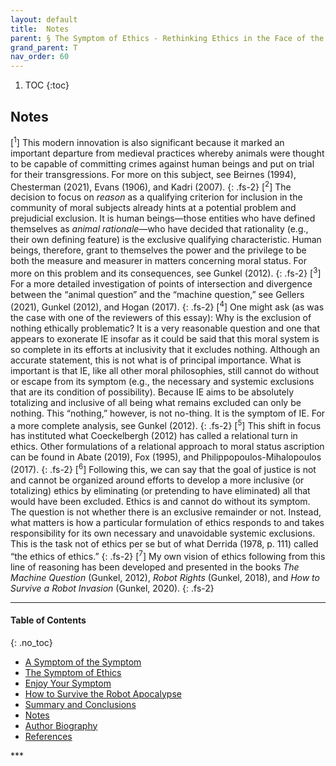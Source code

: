 ```yaml
---
layout: default
title:  Notes
parent: § The Symptom of Ethics - Rethinking Ethics in the Face of the Machine  
grand_parent: T
nav_order: 60 
---
```

<style>
.dont-break-out {
  /* These are technically the same, but use both */
  overflow-wrap: break-word;
  word-wrap: break-word;

     -ms-word-break: break-all;
  /* This is the dangerous one in WebKit, as it breaks things wherever */
  word-break: break-all;
  /* Instead use this non-standard one: */
  word-break: break-word;
}

.youtube-container {
    position: relative;
    width: 100%;
    height: 0;
    padding-bottom: 56.25%;
}
.youtube-video {
    position: absolute;
    top: 0;
    left: 0;
    width: 100%;
    height: 100%;
}

</style>

<div class="dont-break-out" markdown="1">

1. TOC
{:toc}

## Notes
[<sup>1</sup>] This modern innovation is also significant because it marked an important departure from medieval practices whereby animals were thought to be capable of committing crimes against human beings and put on trial for their transgressions. For more on this subject, see Beirnes (1994), Chesterman (2021), Evans (1906), and Kadri (2007). 
{: .fs-2}
[<sup>2</sup>] The decision to focus on *reason* as a qualifying criterion for inclusion in the community of moral subjects already hints at a potential problem and prejudicial exclusion. It is human beings—those entities who have defined themselves as *animal rationale*—who have decided that rationality (e.g., their own defining feature) is the exclusive qualifying characteristic. Human beings, therefore, grant to themselves the power and the privilege to be both the measure and measurer in matters concerning moral status. For more on this problem and its consequences, see Gunkel (2012). 
{: .fs-2}
[<sup>3</sup>] For a more detailed investigation of points of intersection and divergence between the “animal question” and the “machine question,” see Gellers (2021), Gunkel (2012), and Hogan (2017).
{: .fs-2}
[<sup>4</sup>] One might ask (as was the case with one of the reviewers of this essay): Why is the exclusion of nothing ethically problematic? It is a very reasonable question and one that appears to exonerate IE insofar as it could be said that this moral system is so complete in its efforts at inclusivity that it excludes nothing. Although an accurate statement, this is not what is of principal importance. What is important is that IE, like all other moral philosophies, still cannot do without or escape from its symptom (e.g., the necessary and systemic exclusions that are its condition of possibility). Because IE aims to be absolutely totalizing and inclusive of all being what remains excluded can only be nothing. This “nothing,” however, is not no-thing. It is the symptom of IE. For a more complete analysis, see Gunkel (2012). 
{: .fs-2}
[<sup>5</sup>] This shift in focus has instituted what Coeckelbergh (2012) has called a relational turn in ethics. Other formulations of a relational approach to moral status ascription can be found in Abate (2019), Fox (1995), and Philippopoulos-Mihalopoulos (2017).
{: .fs-2}
[<sup>6</sup>] Following this, we can say that the goal of justice is not and cannot be organized around efforts to develop a more inclusive (or totalizing) ethics by eliminating (or pretending to have eliminated) all that would have been excluded. Ethics is and cannot do without its symptom. The question is not whether there is an exclusive remainder or not. Instead, what matters is how a particular formulation of ethics responds to and takes responsibility for its own necessary and unavoidable systemic exclusions. This is the task not of ethics per se but of what Derrida (1978, p. 111) called “the ethics of ethics.” 
{: .fs-2}
[<sup>7</sup>] My own vision of ethics following from this line of reasoning has been developed and presented in the books *The Machine Question* (Gunkel, 2012), *Robot Rights* (Gunkel, 2018), and *How to Survive a Robot Invasion* (Gunkel, 2020).
{: .fs-2}

***

#### Table of Contents
{: .no_toc}

<ul><li> <a href="/docs/T/The-Symptom-of-Ethics-Rethinking-Ethics-in-the-Face-of-the-Machine-1/">
A Symptom of the Symptom</a></li><li> <a href="/docs/T/The-Symptom-of-Ethics-Rethinking-Ethics-in-the-Face-of-the-Machine-2/">
The Symptom of Ethics</a></li><li> <a href="/docs/T/The-Symptom-of-Ethics-Rethinking-Ethics-in-the-Face-of-the-Machine-3/">
Enjoy Your Symptom</a></li><li> <a href="/docs/T/The-Symptom-of-Ethics-Rethinking-Ethics-in-the-Face-of-the-Machine-4/">
How to Survive the Robot Apocalypse</a></li><li> <a href="/docs/T/The-Symptom-of-Ethics-Rethinking-Ethics-in-the-Face-of-the-Machine-5/">
Summary and Conclusions</a></li><li> <a href="/docs/T/The-Symptom-of-Ethics-Rethinking-Ethics-in-the-Face-of-the-Machine-6/">
Notes</a></li><li> <a href="/docs/T/The-Symptom-of-Ethics-Rethinking-Ethics-in-the-Face-of-the-Machine-7/">
Author Biography</a></li><li> <a href="/docs/T/The-Symptom-of-Ethics-Rethinking-Ethics-in-the-Face-of-the-Machine-8/">
References</a></li></ul>
***

</div>
